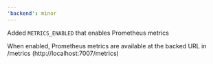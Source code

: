 ```yaml
---
'backend': minor
---
```


Added `METRICS_ENABLED` that enables Prometheus metrics

When enabled, Prometheus metrics are available at the backed URL in /metrics (http://localhost:7007/metrics)
